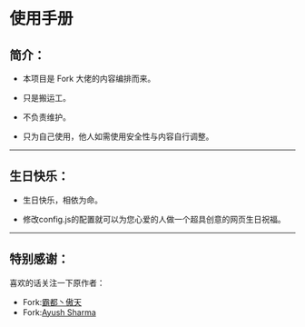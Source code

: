 # 使用手册

## 简介：

* 本项目是 Fork 大佬的内容编排而来。

* 只是搬运工。

* 不负责维护。

* 只为自己使用，他人如需使用安全性与内容自行调整。

---

## 生日快乐：

* 生日快乐，相依为命。

* 修改config.js的配置就可以为您心爱的人做一个超具创意的网页生日祝福。

---

## 特别感谢：

喜欢的话关注一下原作者：

* Fork:[霸都丶傲天](https://github.com/ajlovechina)
* Fork:[Ayush Sharma](https://github.com/ayusharma)
